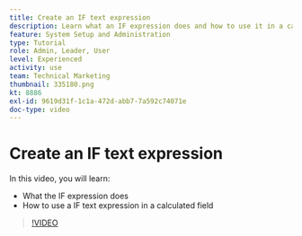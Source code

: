 ```yaml
---
title: Create an IF text expression
description: Learn what an IF expression does and how to use it in a calculated field in [!DNL Workfront].
feature: System Setup and Administration
type: Tutorial
role: Admin, Leader, User
level: Experienced
activity: use
team: Technical Marketing
thumbnail: 335180.png
kt: 8886
exl-id: 9619d31f-1c1a-472d-abb7-7a592c74071e
doc-type: video
---
```

# Create an IF text expression

In this video, you will learn:

* What the IF expression does
* How to use a IF text expression in a calculated field

>[!VIDEO](https://video.tv.adobe.com/v/335180/?quality=12)
